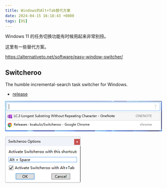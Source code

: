 ```yaml
---
title: Windows的Alt+Tab替代方案
date: 2024-04-15 16:18:43 +0800
tags: [OS]
---
```


Windows 11 的任务切换功能有时候用起来非常别扭。

这里有一些替代方案。

https://alternativeto.net/software/easy-window-switcher/

## Switcheroo

The humble incremental-search task switcher for Windows.

* [release](https://github.com/kvakulo/Switcheroo/releases)

![](img/miscs/4.png)

![](img/miscs/3.png)

